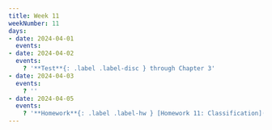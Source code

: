 ```yaml
---
title: Week 11
weekNumber: 11
days:
- date: 2024-04-01
  events:
- date: 2024-04-02
  events:
    ? '**Test**{: .label .label-disc } through Chapter 3'
- date: 2024-04-03
  events:
    ? ''
- date: 2024-04-05
  events:
    ? '**Homework**{: .label .label-hw } [Homework 11: Classification](https://jupyterhub.academic.kube.ohio.edu/hub/user-redirect/git-pull?repo=https%3A%2F%2Fgithub.com%2Fdata-ohio%2FMATH2530_Spring23-24&urlpath=lab%2Ftree%2FMATH2530_Spring23-24%2Fhw%2Fhw11%2Fhw11.ipynb&branch=main)'
---
```

